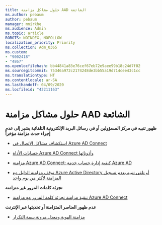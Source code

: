 ```yaml
---
title: حلول مشاكل مزامنة AAD الشائعة
ms.author: pebaum
author: pebaum
manager: mnirkhe
ms.audience: Admin
ms.topic: article
ROBOTS: NOINDEX, NOFOLLOW
localization_priority: Priority
ms.collection: Adm_O365
ms.custom:
- "9002418"
- "4867"
ms.openlocfilehash: bb44841a83e76cef67eb72e9aee99b18c24d7f02
ms.sourcegitcommit: 75346a972c2174248de3bb55a19d714cee43c1cc
ms.translationtype: HT
ms.contentlocale: ar-SA
ms.lasthandoff: 04/09/2020
ms.locfileid: "43211163"
---
```

# <a name="solutions-to-common-aad-synchronization-problems"></a>حلول مشاكل مزامنة AAD الشائعة

**ظهور تنبيه في مركز المسؤولين أو في رسائل البريد الإلكترونية التلقائية يشير إلى عدم إجراء حدث مزامنة مؤخراً**

- [استكشاف مشاكل الاتصال في Azure AD Connect](https://docs.microsoft.com/azure/active-directory/hybrid/tshoot-connect-connectivity)

- [حسابات الأداة Azure AD Connect وأذوناتها](https://go.microsoft.com/fwlink/p/?LinkId=820598)

- [مزامنة Azure AD Connect: كيفية إدارة حساب خدمة Azure AD](https://docs.microsoft.com/azure/active-directory/hybrid/how-to-connect-azureadaccount)

- [توقف مزامنة الدليل مع Azure Active Directory أو تلقي تنبيه بعدم تسجيل المزامنة لأكثر من يوم واحد](https://support.microsoft.com/help/2882421/directory-synchronization-to-azure-active-directory-stops-or-you-re-warned-that-sync-hasn-t-registered-in-more-than-a-day)
 
**تجزئة كلمات المرور غير متزامنة**

- [تنفيذ مزامنة تجزئة كلمة المرور مع مزامنة Azure AD Connect](https://docs.microsoft.com/azure/active-directory/hybrid/how-to-connect-password-hash-synchronization)

**عدم ظهور العناصر المتزامنة أو تحديثها عبر الإنترنت**

- [مزامنة الهوية ومعدل مرونة سمة التكرار](https://docs.microsoft.com/azure/active-directory/hybrid/how-to-connect-syncservice-duplicate-attribute-resiliency)

